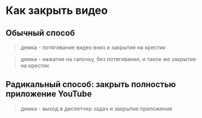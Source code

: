 # Как закрыть видео

## Обычный способ

> демка - потягивание видео вниз и закрытие на крестик

> демка - нажатие на галочку, без потягивания, и такое же закрытие на крестик

## Радикальный способ: закрыть полностью приложение YouTube

> демка - выход в диспетчер задач и закрытие приложения
